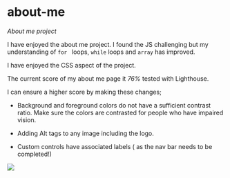 # about-me

_About me project_

I have enjoyed the about me project. I found the JS challenging but my understanding of `for ` loops, `while` loops and `array` has improved.

I have enjoyed the CSS aspect of the project.

The current score of my about me page it _76%_ tested with Lighthouse.

I can ensure a higher score by making these changes;

- Background and foreground colors do not have a sufficient contrast ratio. Make sure the colors are contrasted for people who have impaired vision.

- Adding Alt tags to any image including the logo.

- Custom controls have associated labels ( as the nav bar needs to be completed!)

<img src="about me/lighthouse 1.png" class="image"/>
